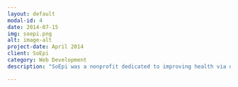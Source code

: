 ```yaml
---
layout: default
modal-id: 4
date: 2014-07-15
img: soepi.png
alt: image-alt
project-date: April 2014
client: SoEpi
category: Web Development
description: "SoEpi was a nonprofit dedicated to improving health via online social epidemiology. SoEpi's goal was to empower the public in understanding public health issues and taking action to solve them. SoEpi provided four free online services to the public, including: (1) anonymous surveys, (2) an open database of survey results, (3) R‐based analysis and reporting, and (4) communication and collaboration tools. I designed and developed the entire platform. After spending a year on the platform, we shut it down not long after launching as we had run out of resources. SoEpi may very well come back at some point in one shape or another. The code was open-sourced at <a href='https://github.com/jridgway/soepi'>https://github.com/jridgway/soepi</a>."

---
```

